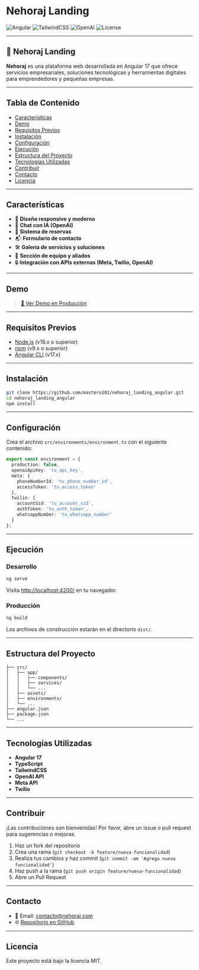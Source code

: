 # Nehoraj Landing

![Angular](https://img.shields.io/badge/Angular-17-red?logo=angular)
![TailwindCSS](https://img.shields.io/badge/TailwindCSS-3.x-blue?logo=tailwindcss)
![OpenAI](https://img.shields.io/badge/OpenAI-API-green?logo=openai)
![License](https://img.shields.io/badge/license-MIT-lightgrey)

---

## 🚀 Nehoraj Landing

**Nehoraj** es una plataforma web desarrollada en Angular 17 que ofrece servicios empresariales, soluciones tecnológicas y herramientas digitales para emprendedores y pequeñas empresas.

---

## Tabla de Contenido
- [Características](#características)
- [Demo](#demo)
- [Requisitos Previos](#requisitos-previos)
- [Instalación](#instalación)
- [Configuración](#configuración)
- [Ejecución](#ejecución)
- [Estructura del Proyecto](#estructura-del-proyecto)
- [Tecnologías Utilizadas](#tecnologías-utilizadas)
- [Contribuir](#contribuir)
- [Contacto](#contacto)
- [Licencia](#licencia)

---

## Características
- 🎨 **Diseño responsive y moderno**
- 🤖 **Chat con IA (OpenAI)**
- 📅 **Sistema de reservas**
- 📬 **Formulario de contacto**
- 🛠️ **Galería de servicios y soluciones**
- 👥 **Sección de equipo y aliados**
- 🔒 **Integración con APIs externas (Meta, Twilio, OpenAI)**

---

## Demo

> [🔗 Ver Demo en Producción](https://github.com/mastero101/nehoraj_landing_angular)

---

## Requisitos Previos
- [Node.js](https://nodejs.org/) (v18.x o superior)
- [npm](https://www.npmjs.com/) (v9.x o superior)
- [Angular CLI](https://angular.io/cli) (v17.x)

---

## Instalación

```bash
git clone https://github.com/mastero101/nehoraj_landing_angular.git
cd nehoraj_landing_angular
npm install
```

---

## Configuración

Crea el archivo `src/environments/environment.ts` con el siguiente contenido:

```typescript
export const environment = {
  production: false,
  openaiApiKey: 'tu_api_key',
  meta: {
    phoneNumberId: 'tu_phone_number_id',
    accessToken: 'tu_access_token'
  },
  twilio: {
    accountSid: 'tu_account_sid',
    authToken: 'tu_auth_token',
    whatsappNumber: 'tu_whatsapp_number'
  }
};
```

---

## Ejecución

### Desarrollo
```bash
ng serve
```
Visita [http://localhost:4200/](http://localhost:4200/) en tu navegador.

### Producción
```bash
ng build
```
Los archivos de construcción estarán en el directorio `dist/`.

---

## Estructura del Proyecto

```
├── src/
│   ├── app/
│   │   ├── components/
│   │   ├── services/
│   │   └── ...
│   ├── assets/
│   ├── environments/
│   └── ...
├── angular.json
├── package.json
└── ...
```

---

## Tecnologías Utilizadas
- **Angular 17**
- **TypeScript**
- **TailwindCSS**
- **OpenAI API**
- **Meta API**
- **Twilio**

---

## Contribuir

¡Las contribuciones son bienvenidas! Por favor, abre un issue o pull request para sugerencias o mejoras.

1. Haz un fork del repositorio
2. Crea una rama (`git checkout -b feature/nueva-funcionalidad`)
3. Realiza tus cambios y haz commit (`git commit -am 'Agrega nueva funcionalidad'`)
4. Haz push a la rama (`git push origin feature/nueva-funcionalidad`)
5. Abre un Pull Request

---

## Contacto
- 📧 Email: contacto@nehoraj.com
- 🌐 [Repositorio en GitHub](https://github.com/mastero101/nehoraj_landing_angular)

---

## Licencia

Este proyecto está bajo la licencia MIT.
